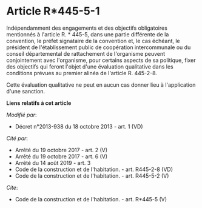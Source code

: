 # Article R*445-5-1

Indépendamment des engagements et des objectifs obligatoires mentionnés à l'article R. * 445-5, dans une partie différente de
la convention, le préfet signataire de la convention et, le cas échéant, le président de l'établissement public de
coopération intercommunale ou du conseil départemental de rattachement de l'organisme peuvent conjointement avec l'organisme,
pour certains aspects de sa politique, fixer des objectifs qui feront l'objet d'une évaluation qualitative dans les
conditions prévues au premier alinéa de l'article R. 445-2-8. 

Cette évaluation qualitative ne peut en aucun cas donner lieu à l'application d'une sanction.

**Liens relatifs à cet article**

_Modifié par_:

  - Décret n°2013-938 du 18 octobre 2013 - art. 1 (VD)

_Cité par_:

  - Arrêté du 19 octobre 2017 - art. 2 (V)
  - Arrêté du 19 octobre 2017 - art. 6 (V)
  - Arrêté du 14 août 2019 - art. 3
  - Code de la construction et de l'habitation. - art. R445-2-8 (VD)
  - Code de la construction et de l'habitation. - art. R445-5-2 (V)

_Cite_:

  - Code de la construction et de l'habitation. - art. R*445-5 (V)
